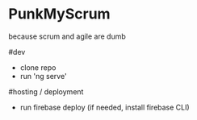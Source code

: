 PunkMyScrum
=============

because scrum and agile are dumb

#dev
* clone repo
* run 'ng serve'

#hosting / deployment
* run firebase deploy (if needed, install firebase CLI)